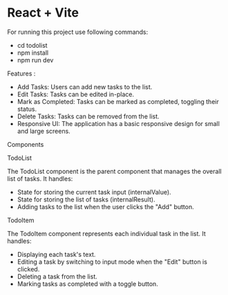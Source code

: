 # React + Vite

For running this project use following commands: 
- cd todolist
- npm install
- npm run dev

Features :

- Add Tasks: Users can add new tasks to the list.
- Edit Tasks: Tasks can be edited in-place.
- Mark as Completed: Tasks can be marked as completed, toggling their status.
- Delete Tasks: Tasks can be removed from the list.
- Responsive UI: The application has a basic responsive design for small and large screens.

Components

TodoList

The TodoList component is the parent component that manages the overall list of tasks. It handles:

- State for storing the current task input (internalValue).
- State for storing the list of tasks (internalResult).
- Adding tasks to the list when the user clicks the "Add" button.

TodoItem

The TodoItem component represents each individual task in the list. It handles:

- Displaying each task's text.
- Editing a task by switching to input mode when the "Edit" button is clicked.
- Deleting a task from the list.
- Marking tasks as completed with a toggle button.
